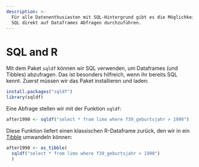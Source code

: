 ```yaml
---
description: >-
  Für alle Datenenthusiasten mit SQL-Hintergrund gibt es die Möglichkeit, mit
  SQL direkt auf Dataframes Abfragen durchzuführen.
---
```


# SQL and R

Mit dem Paket `sqldf` können wir SQL verwenden, um Dataframes (und Tibbles) abzufragen. Das ist besonders hilfreich, wenn ihr bereits SQL kennt. Zuerst müssen wir das Paket installieren und laden:

```r
install.packages("sqldf")
library(sqldf)
```

Eine Abfrage stellen wir mit der Funktion `sqldf`:

```r
after1990 <- sqldf("select * from limo where f39_geburtsjahr > 1990")
```

Diese Funktion liefert einen klassischen R-Dataframe zurück, den wir in ein [Tibble](../load-data/tidyverse-und-tibbles.md#tibbles) umwandeln können:

```r
after1990 <- as_tibble(
  sqldf("select * from limo where f39_geburtsjahr > 1990")
  )
```

